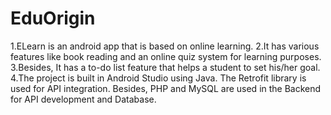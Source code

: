 # EduOrigin
1.ELearn is an android app that is based on online learning.
2.It has various features like book reading and an online quiz system for learning purposes.
3.Besides, It has a to-do list feature that helps a student to set his/her goal.
4.The project is built in Android Studio using Java. The Retrofit library is used for API integration. Besides, PHP and MySQL are used in the Backend for API development and Database.
